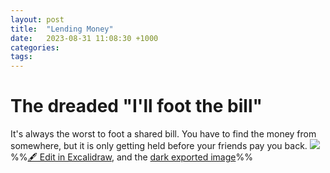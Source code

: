 ```yaml
---
layout: post
title:  "Lending Money"
date:   2023-08-31 11:08:30 +1000
categories:
tags:
---
```

# The dreaded "I'll foot the bill"
It's always the worst to foot a shared bill. You have to find the money from somewhere, but it is only getting held before your friends pay you back.
![](Spaces/Life/Projects/Website/peterfmcnair.github.io/assets/img/2023-08-31-how-to-handle-lending-money-drawing-2023-08-31.svg)
%%[🖋 Edit in Excalidraw](Spaces/Life/Projects/Website/peterfmcnair.github.io/_posts/attachments/2023-08-31-how-to-handle-lending-money-drawing-2023-08-31.md), and the [dark exported image](Spaces/Life/Projects/Website/peterfmcnair.github.io/_posts/attachments/2023-08-31-how-to-handle-lending-money-drawing-2023-08-31.dark.svg)%%